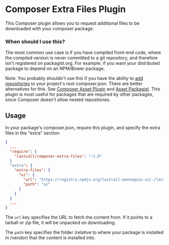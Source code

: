 Composer Extra Files Plugin
===========================

This Composer plugin allows you to request additional files to be downloaded with your composer package.

### When should I use this?
The most common use case is if you have compiled front-end code, where the compiled version is never committed to a git repository, and therefore isn't registered on packagist.org.  For example, if you want your distributed package to depend on an NPM/Bower package.

Note: You probably shouldn't use this if you have the ability to [add repositories](https://getcomposer.org/doc/05-repositories.md) to your project's root composer.json.  There are better alternatives for this.  See [Composer Asset Plugin](https://github.com/fxpio/composer-asset-plugin) and [Asset Packagist](https://asset-packagist.org/).  This plugin is most useful for packages that are required by other packages, since Composer doesn't allow nested repositories.

## Usage
In your package's composer.json, require this plugin, and specify the extra files in the "extra" section:
```json
{
  ... 
  "require": {
    "lastcall/composer-extra-files": "~1.0"
  }
  "extra": {
    "extra-files": {
      "ui": {
        "url": "https://registry.npmjs.org/lastcall-mannequin-ui/-/lastcall-mannequin-ui-1.0.0-rc2.tgz",
        "path": "ui"
      }
    }
  }
  ...
}
```
The `url` key specifies the URL to fetch the content from.  If it points to a tarball or zip file, it will be unpacked on downloading.

The `path` key specifies the folder (relative to where your package is installed in /vendor) that the content is installed into.